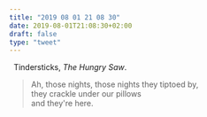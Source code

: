 ```yaml
---
title: "2019 08 01 21 08 30"
date: 2019-08-01T21:08:30+02:00
draft: false
type: "tweet"
---
```

<a href="https://music.apple.com/fr/album/the-hungry-saw/278733974" class="iconfont icon-music" title="rss"></a> &nbsp; Tindersticks, *The Hungry Saw*.

> Ah, those nights, those nights they tiptoed by,  
> they crackle under our pillows  
> and they're here.
